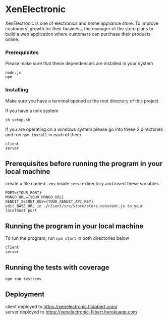 # XenElectronic

XenElectronic is one of electronics and home appliance store. To improve customers’ growth for their
business, the manager of the store plans to build a web application where customers can purchase their
products online.

### Prerequisites

Please make sure that these dependencies are installed in your system

```
node.js
npm
```

### Installing

Make sure you have a terminal opened at the root directory of this project

If you have a unix system

```
sh setup.sh
```

If you are operating on a windows system please go into these 2 directories and run `npm install` in each of them

```
client
server
```

## Prerequisites before running the program in your local machine

create a file named `.env` inside `server` directory and insert these variables

```
PORT={YOUR_PORT}
MONGO_URL={YOUR_MONGO_URL}
XENDIT_SECRET_KEY={YOUR_XENDIT_API_KEY}
edit BASE_URL in ./client/src/store/store.constant.js to your localhost port
```

## Running the program in your local machine

To run the program, run `npm start` in both directories below

```
client
server
```

## Running the tests with coverage

```
npm run test:cov
```

## Deployment

client deployed to https://xenelectronic.fildabert.com/
\
server deployed to https://xenelectronic-filbert.herokuapp.com
